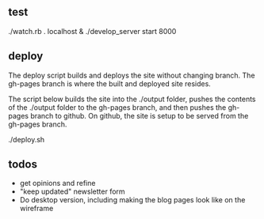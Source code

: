 ## test

./watch.rb . localhost &
./develop_server start 8000

## deploy

The deploy script builds and deploys the site without changing branch. The
gh-pages branch is where the built and deployed site resides.

The script below builds the site into the ./output folder, pushes the contents
of the ./output folder to the gh-pages branch, and then pushes the gh-pages
branch to github. On github, the site is setup to be served from the gh-pages
branch.

./deploy.sh

## todos

- get opinions and refine
- "keep updated" newsletter form
- Do desktop version, including making the blog pages look like on the wireframe
